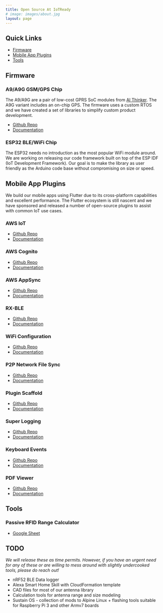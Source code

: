 ```yaml
---
title: Open Source At IoTReady
# image: images/about.jpg
layout: page
---
```


## Quick Links

- [Firmware](#firmware)
- [Mobile App Plugins](#mobile-app-plugins)
- [Tools](#tools)

## Firmware

### A9/A9G GSM/GPS Chip
The A9/A9G are a pair of low-cost GPRS SoC modules from [AI Thinker](http://en.ai-thinker.com/). The A9G variant includes an on-chip GPS. The firmware uses a custom RTOS and we have created a set of libraries to simplify custom product development. 

- [Github Repo](https://github.com/IoTReady/a9_gsm_gps_library)
- [Documentation](https://iotready.co/a9_gsm_gps_library/)


### ESP32 BLE/WiFi Chip
The ESP32 needs no introduction as the most popular WiFi module around. We are working on releasing our code framework built on top of the ESP IDF (IoT Development Framework). Our goal is to make the library as user friendly as the Arduino code base without compromising on size or speed. 


## Mobile App Plugins
We build our mobile apps using Flutter due to its cross-platform capabilities and excellent performance. The Flutter ecosystem is still nascent and we have sponsored and released a number of open-source plugins to assist with common IoT use cases.


### AWS IoT

- [Github Repo](https://github.com/IoTReady/flutter-aws-iot)
- [Documentation](https://pub.dev/packages/aws_iot)

### AWS Cognito

- [Github Repo](https://github.com/scientifichackers/flutter_cognito_plugin)
- [Documentation](https://pub.dev/packages/flutter_cognito_plugin)


### AWS AppSync

- [Github Repo](https://github.com/IoTReady/flutter-aws-appsync)
- [Documentation](https://pub.dev/packages/aws_appsync)


### RX-BLE

- [Github Repo](https://github.com/scientifichackers/flutter-rx-ble)
- [Documentation](https://pub.dev/packages/rx_ble)

### WiFi Configuration

- [Github Repo](https://github.com/RohitKumarMishra/wifi_configuration)
- [Documentation](https://pub.dev/packages/wifi_configuration)


### P2P Network File Sync

- [Github Repo](https://github.com/scientifichackers/flutter_cognito_plugin)
- [Documentation](https://pub.dev/packages/network_file)


### Plugin Scaffold

- [Github Repo](https://github.com/scientifichackers/flutter-plugin-scaffold)
- [Documentation](https://pub.dev/packages/plugin_scaffold)


### Super Logging

- [Github Repo](https://github.com/scientifichackers/super_logging)
- [Documentation](https://pub.dev/packages/super_logging)


### Keyboard Events

- [Github Repo](https://github.com/scientifichackers/flutter-keyboard-plugin)
- [Documentation](https://pub.dev/packages/keyboard)


### PDF Viewer

- [Github Repo](https://github.com/scientifichackers/flutter_pdf_viewer)
- [Documentation](https://pub.dev/packages/flutter_pdf_viewer)


## Tools

### Passive RFID Range Calculator

- [Google Sheet](https://docs.google.com/spreadsheets/d/124WRX1RLtgQmTiCcVzDqyR3EXLtFXJdcX3I9vgUl89w/edit?usp=sharing)


## TODO
*We will release these as time permits. However, if you have an urgent need for any of these or are willing to mess around with slightly undercooked tools, please do reach out!*

- nRF52 BLE Data logger
- Alexa Smart Home Skill with CloudFormation template
- CAD files for most of our antenna library
- Calculation tools for antenna range and size modeling
- Sustain OS - collection of mods to Alpine Linux + flashing tools suitable for Raspberry Pi 3 and other Armv7 boards